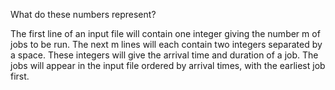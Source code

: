 What do these numbers represent?

The first line of an input file will contain one integer giving the number m of jobs to be run. 
The next m lines will each contain two integers separated by a space. These integers will 
give the arrival time and duration of a job. The jobs will appear in the input file ordered 
by arrival times, with the earliest job first.

